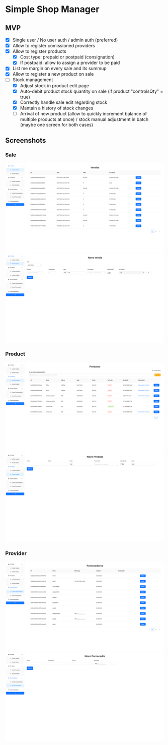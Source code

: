 # Simple Shop Manager

## MVP
- [x] Single user / No user auth / admin auth (preferred)
- [x] Allow to register comissioned providers
- [x] Allow to register products
   - [x] Cost type: prepaid or postpaid (consignation)
   - [x] If postpaid: allow to assign a provider to be paid
- [x] List me margin on every sale and its summup
- [x] Allow to register a new product on sale
- [ ] Stock management
   - [x] Adjust stock in product edit page
   - [x] Auto-debit product stock quantity on sale (if product "controlsQty" = true)
   - [x] Correctly handle sale edit regarding stock
   - [x] Mantain a history of stock changes
   - [ ] Arrival of new product (allow to quickly increment balance of multiple products at once) / stock manual adjustment in batch (maybe one screen for both cases)

## Screenshots
### Sale
![Sale List](/screenshot/1-sale-list.png "Sale List")
![New Sale](/screenshot/2-sale-new.png "New Sale")
### Product
![Product List](/screenshot/3-product-list.png "Product List")
![New Product](/screenshot/4-product-new.png "New Product")
### Provider
![Provider List](/screenshot/5-provider-list.png "Provider List")
![New Provider](/screenshot/6-provider-new.png "New Provider")
